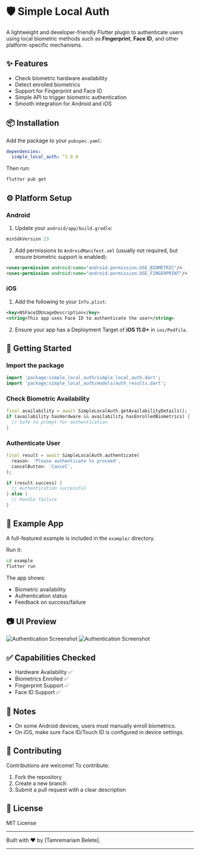 # 🛡️ Simple Local Auth

A lightweight and developer-friendly Flutter plugin to authenticate users using local biometric methods such as **Fingerprint**, **Face ID**, and other platform-specific mechanisms.

## ✨ Features

- Check biometric hardware availability
- Detect enrolled biometrics
- Support for Fingerprint and Face ID
- Simple API to trigger biometric authentication
- Smooth integration for Android and iOS

## 📦 Installation

Add the package to your `pubspec.yaml`:

```yaml
dependencies:
  simple_local_auth: ^1.0.0
```

Then run:

```bash
flutter pub get
```

## ⚙️ Platform Setup

### Android

1. Update your `android/app/build.gradle`:

```groovy
minSdkVersion 23
```

2. Add permissions to `AndroidManifest.xml` (usually not required, but ensure biometric support is enabled):

```xml
<uses-permission android:name="android.permission.USE_BIOMETRIC"/>
<uses-permission android:name="android.permission.USE_FINGERPRINT"/>
```

### iOS

1. Add the following to your `Info.plist`:

```xml
<key>NSFaceIDUsageDescription</key>
<string>This app uses Face ID to authenticate the user</string>
```

2. Ensure your app has a Deployment Target of **iOS 11.0+** in `ios/Podfile`.

## 🚀 Getting Started

### Import the package

```dart
import 'package:simple_local_auth/simple_local_auth.dart';
import 'package:simple_local_auth/models/auth_results.dart';
```

### Check Biometric Availability

```dart
final availability = await SimpleLocalAuth.getAvailabilityDetails();
if (availability.hasHardware && availability.hasEnrolledBiometrics) {
  // Safe to prompt for authentication
}
```

### Authenticate User

```dart
final result = await SimpleLocalAuth.authenticate(
  reason: 'Please authenticate to proceed',
  cancelButton: 'Cancel',
);

if (result.success) {
  // Authentication successful
} else {
  // Handle failure
}
```

## 🧪 Example App

A full-featured example is included in the `example/` directory.

Run it:

```bash
cd example
flutter run
```

The app shows:

- Biometric availability
- Authentication status
- Feedback on success/failure

## 📷 UI Preview

![Authentication Screenshot](https://raw.githubusercontent.com/tamremariam/simple_local_auth/main/screenshots/Screenshot_20250702_191031.png)
![Authentication Screenshot](https://raw.githubusercontent.com/tamremariam/simple_local_auth/main/screenshots/Screenshot_20250702_191144.png)


## ✅ Capabilities Checked

- Hardware Availability ✅
- Biometrics Enrolled ✅
- Fingerprint Support ✅
- Face ID Support ✅

## 📌 Notes

- On some Android devices, users must manually enroll biometrics.
- On iOS, make sure Face ID/Touch ID is configured in device settings.

## 🤝 Contributing

Contributions are welcome! To contribute:

1. Fork the repository
2. Create a new branch
3. Submit a pull request with a clear description

## 📄 License

MIT License

---

Built with ❤️ by \[Tamremariam Belete].

---
